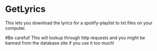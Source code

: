 # GetLyrics
This lets you download the lyrics for a spotify-playlist to txt files on your computer. 

#Be careful!
This will lookup through http requests and you might be banned from the database site if you use it too much!
